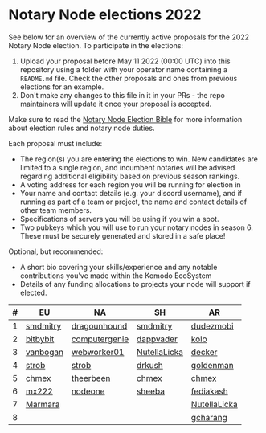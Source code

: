 # Notary Node elections 2022

See below for an overview of the currently active proposals for the 2022 Notary Node election.
To participate in the elections:

1. Upload your proposal before May 11 2022 (00:00 UTC) into this repository using a folder with your operator name containing a `README.md` file. Check the other proposals and ones from previous elections for an example.
2. Don't make any changes to this file in it in your PRs - the repo maintainers will update it once your proposal is accepted.

Make sure to read the [Notary Node Election Bible](https://github.com/KomodoPlatform/dPoW/blob/dev/doc/bible.md) for more information about election rules and notary node duties.

Each proposal must include:
- The region(s) you are entering the elections to win. New candidates are limited to a single region, and incumbent notaries will be advised regarding additional eligibility based on previous season rankings.
- A voting address for each region you will be running for election in
- Your name and contact details (e.g. your discord username), and if running as part of a team or project, the name and contact details of other team members. 
- Specifications of servers you will be using if you win a spot.
- Two pubkeys which you will use to run your notary nodes in season 6. These must be securely generated and stored in a safe place!

Optional, but recommended:
- A short bio covering your skills/experience and any notable contributions you've made within the Komodo EcoSystem
- Details of any funding allocations to projects your node will support if elected.


| # | EU                             | NA                                       | SH                               | AR                               |
| - | ------------------------------ | ---------------------------------------- | -------------------------------- | -------------------------------- |
| 1 | [smdmitry](smdmitry/README.md) | [dragounhound](dragonhound/README.md)    | [smdmitry](smdmitry/README.md)   | [dudezmobi](dudezmobi/README.md) |
| 2 | [bitbybit](bitbybit/README.md) | [computergenie](computergenie/README.md) | [dappvader](dappvader/README.md) | [kolo](kolo/README.md)           |
| 3 | [vanbogan](van/readme.md)      | [webworker01](webworker01/README.md)     | [NutellaLicka](NutellaLicka/README.md) | [decker](decker/README.md) |
| 4 | [strob](strob/README.md)       | [strob](strob/README.md)                 | [drkush](drkush/README.md)       | [goldenman](goldenman/README.md) |
| 5 | [chmex](chmex/README.md)       | [theerbeen](theerbeen/README.md)         | [chmex](chmex/README.md)         | [chmex](chmex/README.md)         |
| 6 | [mx222](mx222/README.md)       | [nodeone](nodeone/README.md)             | [sheeba](sheeba/readme.md)       | [fediakash](fediakash/README.md) |
| 7 | [Marmara](MarmaraChain/README.md)|                                        |                               | [NutellaLicka](NutellaLicka/README.md)|
| 8 |                                |                                          |                                  |[gcharang](gcharang/README.md)    |                             |




